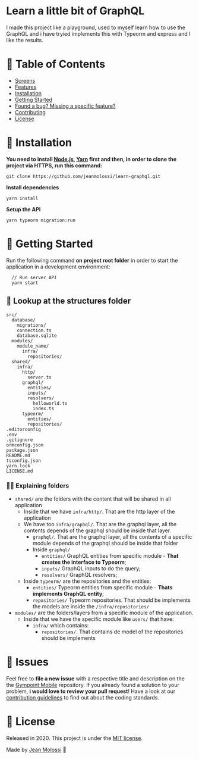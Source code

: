 # Learn a little bit of GraphQL

I made this project like a playground, used to myself learn how to use the GraphQL and i have tryied implements this with Typeorm and express and I like the results.

# :pushpin: Table of Contents

- [Screens](#point_right-screens)
- [Features](#rocket-features)
- [Installation](#construction_worker-installation)
- [Getting Started](#runner-getting-started)
- [Found a bug? Missing a specific feature?](#bug-issues)
- [Contributing](#tada-contributing)
- [License](#closed_book-license)

# :construction_worker: Installation

**You need to install [Node.js](https://nodejs.org/en/download/), [Yarn](https://yarnpkg.com/) first and then, in order to clone the project via HTTPS, run this command:**

`git clone https://github.com/jeanmolossi/learn-graphql.git`

**Install dependencies**

`yarn install`

**Setup the API**

`yarn typeorm migration:run`

# :runner: Getting Started

Run the following command **on project root folder** in order to start the application in a development environment:

```
  // Run server API
  yarn start
```

## :open_file_folder: Lookup at the structures folder

```
src/
  database/
    migrations/
    connection.ts
    database.sqlite
  modules/
    module_name/
      infra/
        repositories/
  shared/
    infra/
      http/
        server.ts
      graphql/
        entities/
        inputs/
        resolvers/
          helloworld.ts
          index.ts
      typeorm/
        entities/
        repositories/
.editorconfig
.env
.gitignore
ormconfig.json
package.json
README.md
tsconfig.json
yarn.lock
LICENSE.md
```

### :man_teacher: Explaining folders

- `shared/` are the folders with the content that will be shared in all application
  - Inside that we have `infra/http/`. That are the http layer of the application
  - We have too `infra/graphql/`. That are the graphql layer, all the contents depends of the graphql should be inside that layer
    - `graphql/`. That are the graphql layer, all the contents of a specific module depends of the graphql should be inside that folder
    - Inside `graphql/`
      - `entities/` GraphQL entities from specific module - **That creates the interface to Typeorm**;
      - `inputs/` GraphQL inputs to do the query;
      - `resolvers/` GraphQL resolvers;
  - Inside `typeorm/` are the repositories and the entities:
    - `entities/` Typeorm entities from specific module - **Thats implements GraphQL entity**;
    - `repositories/` Typeorm repositories. That should be implements the models are inside the `/infra/repositories/`
- `modules/` are the folders/layers from a specific module of the application.
  - Inside that we have the specific module like `users/` that have:
    - `infra/` which contains:
      - `repositories/`. That contains de model of the repositories should be implements

# :bug: Issues

Feel free to **file a new issue** with a respective title and description on the the [Gympoint Mobile](https://github.com/jeanmolossi/learn-graphql/issues) repository. If you already found a solution to your problem, **i would love to review your pull request**! Have a look at our [contribution guidelines](https://github.com/jeanmolossi/learn-graphql/blob/master/CONTRIBUTING.md) to find out about the coding standards.

# :closed_book: License

Released in 2020.
This project is under the [MIT license](https://github.com/jeanmolossi/learn-graphql/master/LICENSE).

Made by [Jean Molossi](https://github.com/jeanmolossi) 🚀
